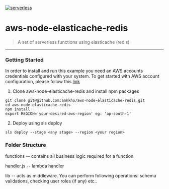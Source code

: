 [![serverless](http://public.serverless.com/badges/v3.svg)](http://www.serverless.com)

# aws-node-elasticache-redis
> A set of serverless functions using elasticache (redis)

---

### Getting Started

In order to install and run this example you need an AWS accounts credentials configured with your system. To get started with AWS account configuration, please follow this [link](https://serverless.com/framework/docs/providers/aws/guide/credentials/)

1. Clone aws-node-elasticache-redis and install npm packages
```
git clone git@github.com:ankkho/aws-node-elasticache-redis.git
cd aws-node-elasticache-redis
npm install
export REGION='your-desired-aws-region' eg: 'ap-south-1'
```

2. Deploy using sls deploy
```
sls deploy --stage <any stage> --region <your region>
```

### Folder Structure

functions -- contains all business logic required for a function

handler.js -- lambda handler

lib -- acts as middleware. You can perform following operations: schema validations, checking user roles (if any) etc..
